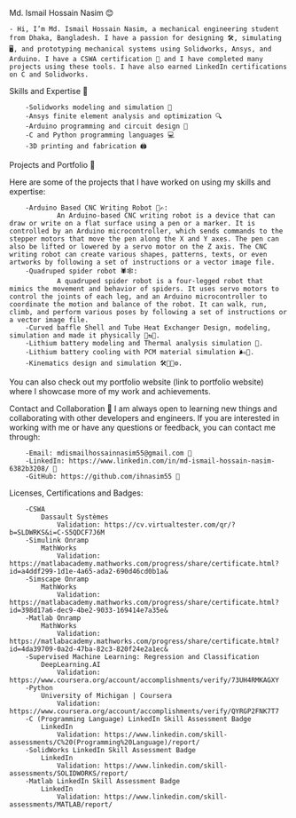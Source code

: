 Md. Ismail Hossain Nasim 😊

    - Hi, I’m Md. Ismail Hossain Nasim, a mechanical engineering student from Dhaka, Bangladesh. I have a passion for designing 🛠️, simulating 🖥️, and prototyping mechanical systems using Solidworks, Ansys, and Arduino. I have a CSWA certification 🏅 and I have completed many projects using these tools. I have also earned LinkedIn certifications on C and Solidworks.

Skills and Expertise 💪

        -Solidworks modeling and simulation 📐
        -Ansys finite element analysis and optimization 🔍
        -Arduino programming and circuit design 🔌
        -C and Python programming languages 💻
        -3D printing and fabrication 🖨️
        
Projects and Portfolio 📁 

Here are some of the projects that I have worked on using my skills and expertise:
    
        -Arduino Based CNC Writing Robot 🤖✍:
                An Arduino-based CNC writing robot is a device that can draw or write on a flat surface using a pen or a marker. It is controlled by an Arduino microcontroller, which sends commands to the stepper motors that move the pen along the X and Y axes. The pen can also be lifted or lowered by a servo motor on the Z axis. The CNC writing robot can create various shapes, patterns, texts, or even artworks by following a set of instructions or a vector image file.
        -Quadruped spider robot 🕷🕸: 
                A quadruped spider robot is a four-legged robot that mimics the movement and behavior of spiders. It uses servo motors to control the joints of each leg, and an Arduino microcontroller to coordinate the motion and balance of the robot. It can walk, run, climb, and perform various poses by following a set of instructions or a vector image file.
        -Curved baffle Shell and Tube Heat Exchanger Design, modeling, simulation and made it physically 🥵⇆🥶.
        -Lithium battery modeling and Thermal analysis simulation 🔋.
        -Lithium battery cooling with PCM material simulation 🌬🔋.
        -Kinematics design and simulation 🛠🔧🔩⚙.
You can also check out my portfolio website (link to portfolio website) where I showcase more of my work and achievements.

Contact and Collaboration 🤝 
    I am always open to learning new things and collaborating with other developers and engineers. If you are interested in working with me or have any questions or feedback, you can contact me through:

        -Email: mdismailhossainnasim55@gmail.com 📧
        -LinkedIn: https://www.linkedin.com/in/md-ismail-hossain-nasim-6382b3208/ 🔗
        -GitHub: https://github.com/ihnasim55 🔗

Licenses, Certifications and Badges:

        -CSWA 
            Dassault Systèmes
                Validation: https://cv.virtualtester.com/qr/?b=SLDWRKS&i=C-S5QDCF7J6M
        -Simulink Onramp 
            MathWorks
                Validation: https://matlabacademy.mathworks.com/progress/share/certificate.html?id=a4ddf299-1d1e-4a65-ada2-690d46cd0b1a&
        -Simscape Onramp 
            MathWorks
                Validation: https://matlabacademy.mathworks.com/progress/share/certificate.html?id=398d17a6-dec9-4be2-9033-169414e7a35e&
        -Matlab Onramp
            MathWorks
                Validation: https://matlabacademy.mathworks.com/progress/share/certificate.html?id=4da39709-0a2d-47ba-82c3-820f24e2a1ec&
        -Supervised Machine Learning: Regression and Classification
            DeepLearning.AI 
                Validation: https://www.coursera.org/account/accomplishments/verify/73UH4RMKAGXY
        -Python 
            University of Michigan | Coursera 
                Validation: https://www.coursera.org/account/accomplishments/verify/QYRGP2FNK7T7
        -C (Programming Language) LinkedIn Skill Assessment Badge 
            LinkedIn
                Validation: https://www.linkedin.com/skill-assessments/C%20(Programming%20Language)/report/
        -SolidWorks LinkedIn Skill Assessment Badge 
            LinkedIn
                Validation: https://www.linkedin.com/skill-assessments/SOLIDWORKS/report/
        -Matlab LinkedIn Skill Assessment Badge 
            LinkedIn
                Validation: https://www.linkedin.com/skill-assessments/MATLAB/report/
<!---
ihnasim55/ihnasim55 is a ✨ special ✨ repository because its `README.md` (this file) appears on your GitHub profile.
You can click the Preview link to take a look at your changes.
--->
